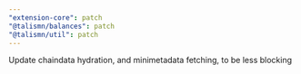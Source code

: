 ```yaml
---
"extension-core": patch
"@talismn/balances": patch
"@talismn/util": patch
---
```


Update chaindata hydration, and minimetadata fetching, to be less blocking

